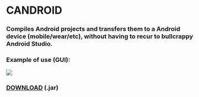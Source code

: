 # CANDROID

### Compiles Android projects and transfers them to a Android device (mobile/wear/etc), without having to recur to bullcrappy Android Studio.

### Example of use (GUI):
<img src="http://imgur.com/pnL2AMul.png" />

### <a href="https://raw.githubusercontent.com/perezjquim/Candroid/master/candroid.jar">DOWNLOAD</a> (.jar)

